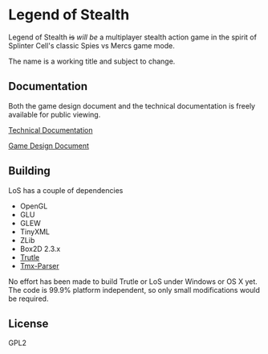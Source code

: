 Legend of Stealth
=========

Legend of Stealth ~~is~~ *will be* a multiplayer stealth action game in the spirit of 
Splinter Cell's classic Spies vs Mercs game mode. 

The name is a working title and subject to change.

Documentation
--------------

Both the game design document and the technical documentation is freely available for
public viewing.

[Technical Documentation](https://docs.google.com/document/d/1C2X3AhU551Z8Ak0g1rw2dtQwjxQhFRKGOYfTYRqSY7Y/edit#heading=h.ktmgvd9y9brw)

[Game Design Document](https://docs.google.com/document/d/1R4cFeqsylA7YnqPOQ6U6DIByl_rXdtZSpttgO7d_-J8/edit#heading=h.247b8039vfys)

Building
--------
LoS has a couple of dependencies
-   OpenGL
-   GLU
-   GLEW
-   TinyXML
-   ZLib
-   Box2D 2.3.x
-   [Trutle](https://github.com/pimms/trutle)
-   [Tmx-Parser](https://github.com/pimms/tmx-parser)

No effort has been made to build Trutle or LoS under Windows or OS X yet. The code 
is 99.9% platform independent, so only small modifications would be required.

License
----

GPL2

